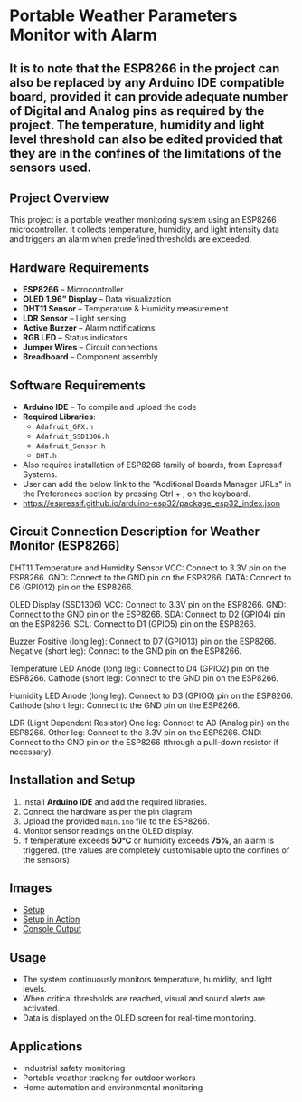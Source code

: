 # Portable Weather Parameters Monitor with Alarm
## It is to note that the ESP8266 in the project can also be replaced by any Arduino IDE compatible board, provided it can provide adequate number of Digital and Analog pins as required by the project. The temperature, humidity and light level threshold can also be edited provided that they are in the confines of the limitations of the sensors used.

## Project Overview
This project is a portable weather monitoring system using an ESP8266 microcontroller. It collects temperature, humidity, and light intensity data and triggers an alarm when predefined thresholds are exceeded.

## Hardware Requirements
- **ESP8266** – Microcontroller
- **OLED 1.96” Display** – Data visualization
- **DHT11 Sensor** – Temperature & Humidity measurement
- **LDR Sensor** – Light sensing
- **Active Buzzer** – Alarm notifications
- **RGB LED** – Status indicators
- **Jumper Wires** – Circuit connections
- **Breadboard** – Component assembly

## Software Requirements
- **Arduino IDE** – To compile and upload the code
- **Required Libraries**:
  - `Adafruit_GFX.h`
  - `Adafruit_SSD1306.h`
  - `Adafruit_Sensor.h`
  - `DHT.h`
 - Also requires installation of ESP8266 family of boards, from Espressif Systems.
 - User can add the below link to the "Additional Boards Manager URLs" in the Preferences section by pressing Ctrl + , on the keyboard.
 - https://espressif.github.io/arduino-esp32/package_esp32_index.json
 
## Circuit Connection Description for Weather Monitor (ESP8266)
DHT11 Temperature and Humidity Sensor
VCC: Connect to 3.3V pin on the ESP8266.
GND: Connect to the GND pin on the ESP8266.
DATA: Connect to D6 (GPIO12) pin on the ESP8266.

OLED Display (SSD1306)
VCC: Connect to 3.3V pin on the ESP8266.
GND: Connect to the GND pin on the ESP8266.
SDA: Connect to D2 (GPIO4) pin on the ESP8266.
SCL: Connect to D1 (GPIO5) pin on the ESP8266.

Buzzer
Positive (long leg): Connect to D7 (GPIO13) pin on the ESP8266.
Negative (short leg): Connect to the GND pin on the ESP8266.

Temperature LED
Anode (long leg): Connect to D4 (GPIO2) pin on the ESP8266.
Cathode (short leg): Connect to the GND pin on the ESP8266.

Humidity LED
Anode (long leg): Connect to D3 (GPIO0) pin on the ESP8266.
Cathode (short leg): Connect to the GND pin on the ESP8266.

LDR (Light Dependent Resistor)
One leg: Connect to A0 (Analog pin) on the ESP8266.
Other leg: Connect to the 3.3V pin on the ESP8266.
GND: Connect to the GND pin on the ESP8266 (through a pull-down resistor if necessary).

## Installation and Setup
1. Install **Arduino IDE** and add the required libraries.
2. Connect the hardware as per the pin diagram.
3. Upload the provided `main.ino` file to the ESP8266.
4. Monitor sensor readings on the OLED display.
5. If temperature exceeds **50°C** or humidity exceeds **75%**, an alarm is triggered. (the values are completely customisable upto the confines of the sensors)

## Images
 - [Setup](https://github.com/smgoesonline/Portable-Weather-Monitor/blob/main/Portable-Weather-Monitor-image-setup.jpg)
 - [Setup in Action](https://github.com/smgoesonline/Portable-Weather-Monitor/blob/main/Portable-Weather-Monitor-image-working.jpg)
 - [Console Output](https://github.com/smgoesonline/Portable-Weather-Monitor/blob/main/Portable-Weather-Monitor-image-console.jpg)

## Usage
- The system continuously monitors temperature, humidity, and light levels.
- When critical thresholds are reached, visual and sound alerts are activated.
- Data is displayed on the OLED screen for real-time monitoring.

## Applications
- Industrial safety monitoring
- Portable weather tracking for outdoor workers
- Home automation and environmental monitoring



